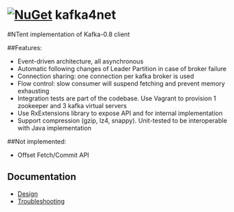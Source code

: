 [![NuGet](https://img.shields.io/nuget/v/kafka4net.svg?maxAge=2592000)]()
kafka4net
=========

#NTent implementation of Kafka-0.8 client

##Features:
* Event-driven architecture, all asynchronous
* Automatic following changes of Leader Partition in case of broker failure
* Connection sharing: one connection per kafka broker is used
* Flow control: slow consumer will suspend fetching and prevent memory exhausting
* Integration tests are part of the codebase. Use Vagrant to provision 1 zookeeper and 3 kafka virtual servers
* Use RxExtensions library to expose API and for internal implementation
* Support compression (gzip, lz4, snappy). Unit-tested to be interoperable with Java implementation

##Not implemented:
* Offset Fetch/Commit API

## Documentation
* [Design](https://github.com/ntent-ad/kafka4net/wiki/Design)
* [Troubleshooting](https://github.com/ntent-ad/kafka4net/wiki/Troubleshooting)
